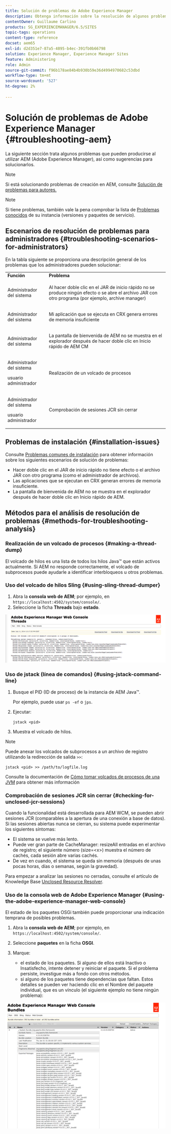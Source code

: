 ```yaml
---
title: Solución de problemas de Adobe Experience Manager
description: Obtenga información sobre la resolución de algunos problemas que pueden surgir con Adobe Experience Manager.
contentOwner: Guillaume Carlino
products: SG_EXPERIENCEMANAGER/6.5/SITES
topic-tags: operations
content-type: reference
docset: aem65
exl-id: d2d351e7-87a5-4895-b4ec-391fb0b66798
solution: Experience Manager, Experience Manager Sites
feature: Administering
role: Admin
source-git-commit: f96b178ae84b4b930b59e36d4994970682c53dbd
workflow-type: tm+mt
source-wordcount: '527'
ht-degree: 2%

---
```


# Solución de problemas de Adobe Experience Manager {#troubleshooting-aem}

La siguiente sección trata algunos problemas que pueden producirse al utilizar AEM (Adobe Experience Manager), así como sugerencias para solucionarlos.

>[!NOTE]
>
>Si está solucionando problemas de creación en AEM, consulte [Solución de problemas para autores.](/help/sites-authoring/troubleshooting.md)

>[!NOTE]
>
>Si tiene problemas, también vale la pena comprobar la lista de [Problemas conocidos](/help/release-notes/release-notes.md) de su instancia (versiones y paquetes de servicio).

## Escenarios de resolución de problemas para administradores {#troubleshooting-scenarios-for-administrators}

En la tabla siguiente se proporciona una descripción general de los problemas que los administradores pueden solucionar:

<table>
 <tbody>
  <tr>
   <td><strong>Función</strong></td>
   <td><strong>Problema </strong></td>
  </tr>
  <tr>
   <td>Administrador del sistema</td>
   <td><p>Al hacer doble clic en el JAR de inicio rápido no se produce ningún efecto o se abre el archivo JAR con otro programa (por ejemplo, archive manager)</p> </td>
  </tr>
  <tr>
   <td><p>Administrador del sistema</p> </td>
   <td><p>Mi aplicación que se ejecuta en CRX genera errores de memoria insuficiente</p> </td>
  </tr>
  <tr>
   <td><p>Administrador del sistema</p> </td>
   <td><p>La pantalla de bienvenida de AEM no se muestra en el explorador después de hacer doble clic en Inicio rápido de AEM CM</p> </td>
  </tr>
  <tr>
   <td><p>Administrador del sistema</p> <p>usuario administrador</p> </td>
   <td><p>Realización de un volcado de procesos</p> </td>
  </tr>
  <tr>
   <td><p>Administrador del sistema</p> <p>usuario administrador</p> </td>
   <td><p>Comprobación de sesiones JCR sin cerrar</p> </td>
  </tr>
 </tbody>
</table>

## Problemas de instalación {#installation-issues}

Consulte [Problemas comunes de instalación](/help/sites-deploying/troubleshooting.md#common-installation-issues) para obtener información sobre los siguientes escenarios de solución de problemas:

* Hacer doble clic en el JAR de inicio rápido no tiene efecto o el archivo JAR con otro programa (como el administrador de archivos).
* Las aplicaciones que se ejecutan en CRX generan errores de memoria insuficiente.
* La pantalla de bienvenida de AEM no se muestra en el explorador después de hacer doble clic en Inicio rápido de AEM.

## Métodos para el análisis de resolución de problemas {#methods-for-troubleshooting-analysis}

### Realización de un volcado de procesos {#making-a-thread-dump}

El volcado de hilos es una lista de todos los hilos Java™ que están activos actualmente. Si AEM no responde correctamente, el volcado de subprocesos puede ayudarle a identificar interbloqueos u otros problemas.

### Uso del volcado de hilos Sling {#using-sling-thread-dumper}

1. Abra la **consola web de AEM**; por ejemplo, en `https://localhost:4502/system/console/`.
1. Seleccione la ficha **Threads** bajo **estado**.

![screen_shot_2012-02-13at43925pm](assets/screen_shot_2012-02-13at43925pm.png)

### Uso de jstack (línea de comandos) {#using-jstack-command-line}

1. Busque el PID (ID de proceso) de la instancia de AEM Java™.

   Por ejemplo, puede usar `ps -ef` o `jps`.

1. Ejecutar:

   `jstack <pid>`

1. Muestra el volcado de hilos.

>[!NOTE]
>
>Puede anexar los volcados de subprocesos a un archivo de registro utilizando la redirección de salida `>>`:
>
>`jstack <pid> >> /path/to/logfile.log`

Consulte la documentación de [Cómo tomar volcados de procesos de una JVM](https://experienceleague.adobe.com/docs/experience-cloud-kcs/kbarticles/KA-17452.html?lang=es) para obtener más información

### Comprobación de sesiones JCR sin cerrar {#checking-for-unclosed-jcr-sessions}

Cuando la funcionalidad está desarrollada para AEM WCM, se pueden abrir sesiones JCR (comparables a la apertura de una conexión a base de datos). Si las sesiones abiertas nunca se cierran, su sistema puede experimentar los siguientes síntomas:

* El sistema se vuelve más lento.
* Puede ver gran parte de CacheManager: resizeAll entradas en el archivo de registro; el siguiente número (size=&lt;x>) muestra el número de cachés, cada sesión abre varias cachés.
* De vez en cuando, el sistema se queda sin memoria (después de unas pocas horas, días o semanas, según la gravedad).

Para empezar a analizar las sesiones no cerradas, consulte el artículo de Knowledge Base [Unclosed Resource Resolver](https://experienceleague.adobe.com/es/docs/experience-cloud-kcs/kbarticles/ka-23761).

### Uso de la consola web de Adobe Experience Manager {#using-the-adobe-experience-manager-web-console}

El estado de los paquetes OSGi también puede proporcionar una indicación temprana de posibles problemas.

1. Abra la **consola web de AEM**; por ejemplo, en `https://localhost:4502/system/console/`.
1. Seleccione **paquetes** en la ficha **OSGI**.
1. Marque:

   * el estado de los paquetes. Si alguno de ellos está Inactivo o Insatisfecho, intente detener y reiniciar el paquete. Si el problema persiste, investigue más a fondo con otros métodos.
   * si alguno de los paquetes tiene dependencias que faltan. Estos detalles se pueden ver haciendo clic en el Nombre del paquete individual, que es un vínculo (el siguiente ejemplo no tiene ningún problema):

![screen_shot_2012-02-13at44706pm](assets/screen_shot_2012-02-13at44706pm.png)
